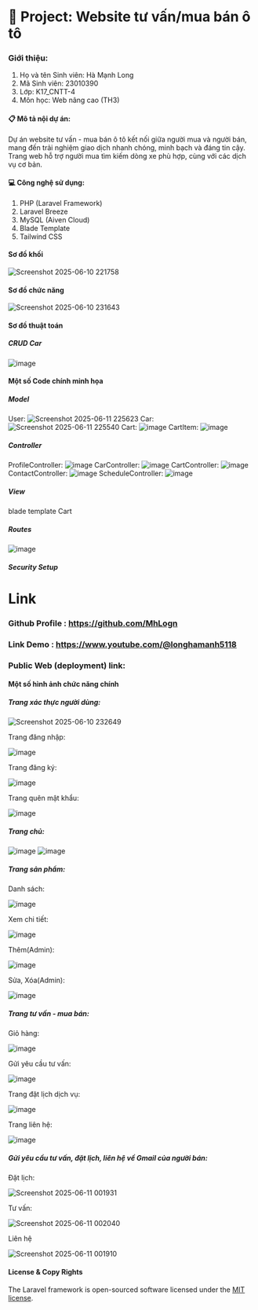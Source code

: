# 🚗 Project: Website tư vấn/mua bán ô tô
### Giới thiệu:

1. Họ và tên Sinh viên: Hà Mạnh Long
2. Mã Sinh viên: 23010390
3. Lớp: K17_CNTT-4
4. Môn học: Web nâng cao (TH3)

#### 📋 Mô tả nội  dự án:

Dự án website tư vấn - mua bán ô tô kết nối giữa người mua và người bán, mang đến trải nghiệm giao dịch nhanh chóng, minh bạch và đáng tin cậy. Trang web hỗ trợ người mua tìm kiếm dòng xe phù hợp, cùng với các dịch vụ cơ bản.

#### 💻 Công nghệ sử dụng:

1. PHP (Laravel Framework)
2. Laravel Breeze
3. MySQL (Aiven Cloud)
4. Blade Template
5. Tailwind CSS

#### Sơ đồ khối
![Screenshot 2025-06-10 221758](https://github.com/user-attachments/assets/0dba67d4-02c7-4f6c-932b-96335fab4005)
#### Sơ đồ chức năng
![Screenshot 2025-06-10 231643](https://github.com/user-attachments/assets/8f3117d6-8729-4a63-99ad-458faf23adcc)
#### Sơ đồ thuật toán
##### CRUD Car
![image](https://github.com/user-attachments/assets/2ffa84b6-8393-4848-b1e6-624833839cd6)

#### Một số Code chính minh họa
##### Model
User:
![Screenshot 2025-06-11 225623](https://github.com/user-attachments/assets/5bd90036-3779-4618-8a8b-dffa5fe95378)
Car:
![Screenshot 2025-06-11 225540](https://github.com/user-attachments/assets/61a61c09-0ae6-4a17-b64a-af0135aee2a9)
Cart:
![image](https://github.com/user-attachments/assets/e7d04f0f-1bc0-4d58-b0ea-19fa4a66cde5)
CartItem:
![image](https://github.com/user-attachments/assets/c966511b-116d-4ed8-99d9-3b1eda90efa4)

##### Controller
ProfileController:
![image](https://github.com/user-attachments/assets/fe334819-2c33-49b3-8c58-f0544bacfd1b)
CarController:
![image](https://github.com/user-attachments/assets/3b7368cc-e131-4be0-8a40-4b20ace9bbf6)
CartController:
![image](https://github.com/user-attachments/assets/26db16f8-93fd-4a2a-a0f0-27c18ebded53)
ContactController:
![image](https://github.com/user-attachments/assets/1519b596-b06a-4b46-a414-d67d44a6d90b)
ScheduleController:
![image](https://github.com/user-attachments/assets/2f455cc3-8ccd-4dbf-8649-7926b16f87c9)

##### View
blade template Cart

##### Routes
![image](https://github.com/user-attachments/assets/769f7edc-006b-4e7c-a57f-5982aae4c548)

##### Security Setup

# Link

### Github Profile : https://github.com/MhLogn

### Link Demo : https://www.youtube.com/@longhamanh5118

### Public Web (deployment) link: 

#### Một số hình ảnh chức năng chính

##### Trang xác thực người dùng:

![Screenshot 2025-06-10 232649](https://github.com/user-attachments/assets/99d4ec65-f64a-466f-8b40-9b781c1cd101)

Trang đăng nhập:

![image](https://github.com/user-attachments/assets/f480b218-c588-4e6e-9710-9d5bccd4c2ce)

Trang đăng ký:

![image](https://github.com/user-attachments/assets/9ab20a38-fef6-48f3-b783-96217ef28da4)

Trang quên mật khẩu: 

![image](https://github.com/user-attachments/assets/8938c6ed-3eb2-4861-9e27-6cd3cfaa28da)

##### Trang chủ:

![image](https://github.com/user-attachments/assets/5d1af8c4-aee5-4c6c-922c-41e6535d04e0)
![image](https://github.com/user-attachments/assets/d4dc6a12-af96-4f04-9a24-97370a6df363)

##### Trang sản phẩm:

Danh sách:

![image](https://github.com/user-attachments/assets/fb9b0b13-9311-4411-9e2c-c85c321bacd1)

Xem chi tiết:

![image](https://github.com/user-attachments/assets/e33a7006-d4b0-491b-813d-634fc00c0c90)

Thêm(Admin):

![image](https://github.com/user-attachments/assets/ec95a06f-aaf0-427a-af2e-1c85eb2aab82)


Sửa, Xóa(Admin):

![image](https://github.com/user-attachments/assets/6faf5303-c149-484a-accb-f787257b8cb2)

##### Trang tư vấn - mua bán:

Giỏ hàng:

![image](https://github.com/user-attachments/assets/515667a0-065a-4b92-95bc-251165659512)

Gửi yêu cầu tư vấn:

![image](https://github.com/user-attachments/assets/f22e1416-c813-457d-bb7a-09d2a1ddcc17)

Trang đặt lịch dịch vụ:

![image](https://github.com/user-attachments/assets/499b1b27-8c0e-4f2a-a001-78f95b684023)

Trang liên hệ:

![image](https://github.com/user-attachments/assets/6ad952d6-04eb-4a38-9d13-7d1a4aef22cb)

##### Gửi yêu cầu tư vấn, đặt lịch, liên hệ về Gmail của người bán:

Đặt lịch:

![Screenshot 2025-06-11 001931](https://github.com/user-attachments/assets/83fe3df9-2ce2-4ccc-b908-01877de1b19c)


Tư vấn:

![Screenshot 2025-06-11 002040](https://github.com/user-attachments/assets/6bc556b5-6dd3-4806-bc48-0c6d1e48822e)


Liên hệ

![Screenshot 2025-06-11 001910](https://github.com/user-attachments/assets/fe6cf771-f46a-4d64-8e2a-01f7084e399e)


#### License & Copy Rights
The Laravel framework is open-sourced software licensed under the [MIT license](https://opensource.org/licenses/MIT).
